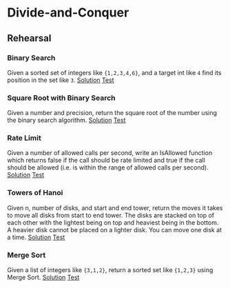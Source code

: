 # Divide-and-Conquer

## Rehearsal

### Binary Search
Given a sorted set of integers like `{1,2,3,4,6}`, and a target int like `4` find its position in the set like `3`. [Solution](binary_search.go) [Test](binary_search_test.go)

### Square Root with Binary Search
Given a number and precision, return the square root of the number using the binary search algorithm. [Solution](square_root.go) [Test](square_root_test.go)

### Rate Limit
Given a number of allowed calls per second, write an IsAllowed function which returns false if the call should be rate limited and true if the call should be allowed (i.e. is within the range of allowed calls per second). [Solution](rate_limit.go) [Test](rate_limit_test.go)

### Towers of Hanoi
Given n, number of disks, and start and end tower, return the moves it takes to move all disks from start to end tower. The disks are stacked on top of each other with the lightest being on top and heaviest being in the bottom. A heavier disk cannot be placed on a lighter disk. You can move one disk at a time. [Solution](towers_of_hanoi.go) [Test](towers_of_hanoi_test.go)

### Merge Sort
Given a list of integers like `{3,1,2}`, return a sorted set like `{1,2,3}` using Merge Sort. [Solution](merge_sort.go) [Test](merge_sort_test.go)